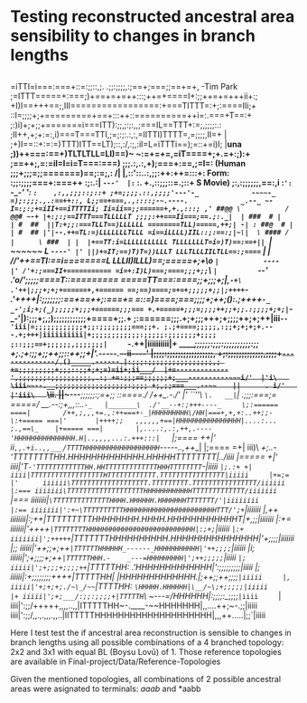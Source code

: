 # Testing reconstructed ancestral area sensibility to changes in branch lengths

##
=iTTI=i===:===+::=:;;::,;.   .;;:;;;;,:;==+;===;;==+=+, -Tim Park
            ;=ITTT=====+:===;)+==+=+=++:::;++=+====I+:;;++=+=+++ii+:;
            +I)I==+++==;,III=================:+===TITTT=:+;:====IIi;+
             ::I=;;;;+;+=========+==+:::++::==========++i=:.===+T==:+
          ;:)i)+;+;;+=======i===ITT):;;,;:;:,,;===IL==TTT+:=;,;;;;:.:
          ;II++,+;+:=:,i)===T===TTI,;=;:;:.:,:,=IITTI)TTTT=,=;;;;,II=+
 |       ;+)I==::+:=:=)TTT)ITT==LT);::,\:/,:;,:iI=L=iTTTi==);=::+=i)I;
 |__una  ;))++===:==+)TLTLTLL=LI)==)~        ~:=+=+=,=iT====+;+.=+:;):+
          ;==++;,=:=iI=I=i=T===:===)         ;;;.:,.:,+);===+:==,;=I=:
 (Human   ;;;+;;;=;;=======)==;:=;,: /|    |\,::'::..:,;;:++:++=:::+:
  Form:     :;;:;;;;===+:===++ :;:.:| `---'  |:`  :. +.,::;;;::=.;::+
 S Movie)    ;:,:;;;;;;,==:,i  :`':  `-____-' ':  `:    ,:,,;;;::;::+
            ;+=;;;;.::,;;;;'---'-_             -~~~-_   =);:;;;.,.:==++::,
         L;;==+===,.,::::;-~.----.             _.--_ ~- I=:;:;+=iII+==iTTTTIi;
 Ii=ii==;;======+,+.,:::; ,' ##@@ \           / @@# ~-+ |+:;:;==ITTT===TLLLLLT
;;;;:++===Ii===;==.;:._|  | ###  # |         | #  ##  ||T:+;;:===TLLT==)LLLLLL
========TLL)=====,++;| -| : ##@  # |         | #  ## |'|--.++=TL:=)LLLLLLLTLLL
=i==iLLLL)IIL::;:==:;|~\|  \ #### /    |      \ ###  | |  |+==TT:i=LLLLLLLLLLL
TLLLLLLLT=i=)T)==:==+|| `|  ~~~~~~     L       `----' |' ||)+=IT;==)T)T=))LLLT
LLLTLLLIILTLL==:;====`   |                            | //'++==TI:==i========L
LLLII)ILLL)==;=====+;+\o `|           ----           |' /'+:;===II+===========
=i=+:I)L)===;====;;;+;;`\ `|          `--'          .'o/';;;;;====T::=========
=====TT===:====;;+;;;+;|,`-+\                     .'++|;;;+;+;+======+,+======
==;==)====;=+=+;;;;;+;;|;++++`-_                .'++++|:;;;;;;;:==+==++;:===+=
=::=)====;===;;;;+;++;(_):.;++++`-_          _-';i;+;(_);;;;;+;;;+======;;;===
+.+=====+;;;=;;;;++;;+;;.:;;;;+;+;|`-_    _-'|):;;;+;,;);;;;;;;;;;;;+====+;;.+
;:======;;;.+;+;;;+++;+;;;;++;+;++|iii`--'iii|=;;;;;;;;;;;;+;;:;;;;;;;;===;;+.
;.;+====;;;;;,:;;+;+;+;+.---.+;+++|iiiiiiiiii|+;;;;;;;;;;;;:;;;;;:;;;;;;;+;;;;
;::;;;==+;;;;;;,;;;;;;;|     `-.++|iiiiiiiiii|+ ______;;;;;;:;;;:;;;;;;;;;;:;;
+;.;+:;;+;;++;;::++;;+|'_.-----._~~--__ii__----'      |;;;;:;;;;;;;;;;;;;;;;;,
+;:;;;;;;;;;;;;;,;;;;+`--------------/.()_____.------.|:;;;:;;;;;;;;;;;;;;;;,;
+=;;;;;;;;;+;;;::;;+;+;=)=ii+;ii___/  |+=-------------',;;;;;;;:;;;;;;;;;;,.:;
+=:;;;==;;;;;;+;___----------~~~i/'  |'i\   \iii~~--.__;;;;;;;;;;;;;;;;;;:;;;;
+;,;;===___.--~~    ||      . i/'   |'iii\   `\ii.     ||~~~---___;;;;;;:;=+;;
::====./           /++\_.-.__/'    |' ``''\    `\.   __|`|        \._;;;:===;=
=====/        __.--:;+,,,::..`-_   |_______\  ./'__--+:;+++----_     \;:======
====|        /++,;,,,+=.,:++===+-_|HHHHHHHHH\/HH|===+,+,+:..++;;-     \:+=====
===|'       |++++;;   ,,,,,,+==|HHHHHHHHHHHHHHHH|....:...   ;.,==\_    |+=====
===|        |,....:,.:,++,.----'HHHHHHHHHHHHHHH.H|..,,,,...:.+++:::|   `|;====
++|'      ii`,,.+i..,,___/TTTTHHHHHHHHHHHHHHHHHHH`-_---___-_..,++__|    |;====
=+|      iii)\ _+;..-'TTTTTTTTHH.HHHHHHHHHHHHH.HHHHHTTTTTTTT|../iiii    |=====
+|'      iiii|'T`-'TTTTTTTTTTTTHH.HHTTTTTTTTTTTTTHHHTTTTTTTT`-|iiiii    `|;.:+
+|       iiii|TTTTTTTTTTTTTTTTTTHTTTTTTTTTTTT.TTTTTTTTTTTTTTTT|iiiii     |+=;=
|'      iiiiii\TTTTTTTTTTTTTTTTTTT.TTTTTTTTT.TTTTTTTTTTTTTTTT/iiiiii     |:===
        iiiiiii\TTTTTTTTTTTTTTTTTTTHHHHHHHHHHHHTTTTTTTTTTTTT/iiiiiii     `|===
       iiiiiiii|`\TTTTTTTTTTTTTTHHHH.HHHHHH.HHHHHHHTTTTTTT/'|iiiiiiii     |:==
       iiiiiii|':+~\TTTTTTTTTTHHHHHHHHHHHHHHHHHHHHHHHTTT/';+`|iiiiiii     |,++
      iiiiiiii|:;++|TTTTTTTTTHHHHHHHH.HHHH.HHHHHHHHHHHHT|+,;;|iiiiiii     |:+=
      iiiiiii|'++++`|TTTTTTTTHHHHHHHHHHHHHHHHHHHHHHHHHHH|:;+;`|iiiiii     `|:+
     iiiiiii|';+++++`|TTTTTTTHHHHHHHHHH.HHHHHHHHHHHHHHH|'+;;;;|iiiiiii     |;;
     iiiiii|'++;;+;++`|TTTTTTHHHHHH_------_HHHHHHHHHHH|'++;;;;`|iiiiii     |i;
    iiiiii|';+;;;;+;++`|TTTTTTHHH.-    _---=HHHHHHHHH|';++;;;;;`|iiiii     `|;
    iiiii|';+;;;+;;;;++`|TTTTTHH:    .'HHHHHHHHHHHHH|':;;;;;;;;;|iiiii      |;
   iiiiii|:+;;;;;;;;++++|TTTTTHH|    |HHHHHHHHHHHHH.|;++;;++;;;;`|iiiii     |,
   iiiii|'+;+;+;./~\_/~~`|TTTTHH:    `\HHHHH.HHHHHH|\__/~\;+;;;;;|iiiii     |+
  iiiii|';+;___/:;;:;;;;+|TTTTTH`\     ~---=/HHHHHH|:;;;;:\__;;;;`|iiii     `|
  iiii|':;;/+++++,,,,..,,|ITTTTTHH~-.____-~~HHHHHHH|,,....++;~-.;;|iiiii
 iiii|':;;/,,.,.,,,.,,..|IITTTTTHHHHHHHHHHHHHHHHHHHH|,,,++.....|;;`|iiiii
 
 
Here I test test the if ancestral area reconstruction is sensible to changes in branch lengths using all possible combinations of a 4 branched topology: 2x2 and 3x1 with equal BL (Boysu Lovū) of 1. Those reference topologies are available in Final-project/Data/Reference-Topologies

Given the mentioned topologies, all combinations of 2 possible ancestral areas were asignated to terminals: *aaab* and *aabb

